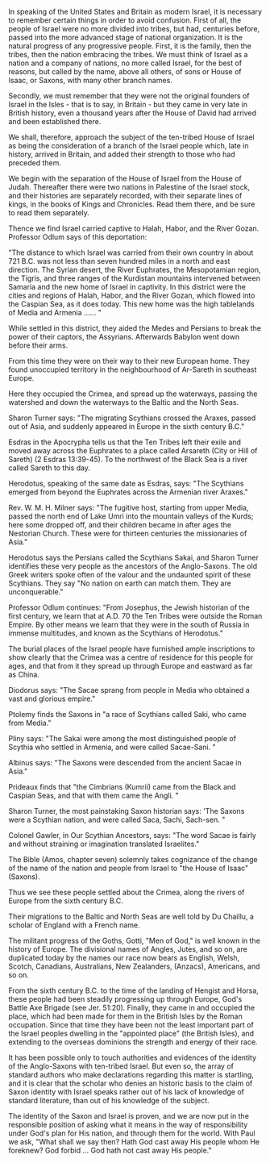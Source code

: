 In speaking of the United States and Britain as modern Israel, it is necessary to remember certain things in order to avoid confusion. First of all, the people of Israel were no more divided into tribes, but had, centuries before, passed into the more advanced stage of national organization. It is the natural progress of any progressive people. First, it is the family, then the tribes, then the nation embracing the tribes. We must think of Israel as a nation and a company of nations, no more called Israel, for the best of reasons, but called by the name, above all others, of sons or House of Isaac, or Saxons, with many other branch names.

Secondly, we must remember that they were not the original founders of Israel in the Isles - that is to say, in Britain - but they came in very late in British history, even a thousand years after the House of David had arrived and been established there.

We shall, therefore, approach the subject of the ten-tribed House of Israel as being the consideration of a branch of the Israel people which, late in history, arrived in Britain, and added their strength to those who had preceded them.

We begin with the separation of the House of Israel from the House of Judah. Thereafter there were two nations in Palestine of the Israel stock, and their histories are separately recorded, with their separate lines of kings, in the books of Kings and Chronicles. Read them there, and be sure to read them separately.

Thence we find Israel carried captive to Halah, Habor, and the River Gozan. Professor Odlum says of this deportation:

"The distance to which Israel was carried from their own country in about 721 B.C. was not less than seven hundred miles in a north and east direction. The Syrian desert, the River Euphrates, the Mesopotamian region, the Tigris, and three ranges of the Kurdistan mountains intervened between Samaria and the new home of Israel in captivity. In this district were the cities and regions of Halah, Habor, and the River Gozan, which flowed into the Caspian Sea, as it does today. This new home was the high tablelands of Media and Armenia ...... "

While settled in this district, they aided the Medes and Persians to break the power of their captors, the Assyrians. Afterwards Babylon went down before their arms.

From this time they were on their way to their new European home. They found unoccupied territory in the neighbourhood of Ar-Sareth in southeast Europe.

Here they occupied the Crimea, and spread up the waterways, passing the watershed and down the waterways to the Baltic and the North Seas.

Sharon Turner says: "The migrating Scythians crossed the Araxes, passed out of Asia, and suddenly appeared in Europe in the sixth century B.C."

Esdras in the Apocrypha tells us that the Ten Tribes left their exile and moved away across the Euphrates to a place called Arsareth (City or Hill of Sareth) (2 Esdras 13:39-45). To the northwest of the Black Sea is a river called Sareth to this day.

Herodotus, speaking of the same date as Esdras, says: "The Scythians emerged from beyond the Euphrates across the Armenian river Araxes."

Rev. W. M. H. Milner says: "The fugitive host, starting from upper Media, passed the north end of Lake Umri into the mountain valleys of the Kurds; here some dropped off, and their children became in after ages the Nestorian Church. These were for thirteen centuries the missionaries of Asia."

Herodotus says the Persians called the Scythians Sakai, and Sharon Turner identifies these very people as the ancestors of the Anglo-Saxons. The old Greek writers spoke often of the valour and the undaunted spirit of these Scythians. They say "No nation on earth can match them. They are unconquerable."

Professor Odlum continues: "From Josephus, the Jewish historian of the first century, we learn that at A.D. 70 the Ten Tribes were outside the Roman Empire. By other means we learn that they were in the south of Russia in immense multitudes, and known as the Scythians of Herodotus."

The burial places of the Israel people have furnished ample inscriptions to show clearly that the Crimea was a centre of residence for this people for ages, and that from it they spread up through Europe and eastward as far as China.

Diodorus says: "The Sacae sprang from people in Media who obtained a vast and glorious empire."

Ptolemy finds the Saxons in "a race of Scythians called Saki, who came from Media."

Pliny says: "The Sakai were among the most distinguished people of Scythia who settled in Armenia, and were called Sacae-Sani. "

Albinus says: "The Saxons were descended from the ancient Sacae in Asia."

Prideaux finds that "the Cimbrians (Kumrii) came from the Black and Caspian Seas, and that with them came the Angli. "

Sharon Turner, the most painstaking Saxon historian says: 'The Saxons were a Scythian nation, and were called Saca, Sachi, Sach-sen. "

Colonel Gawler, in Our Scythian Ancestors, says: "The word Sacae is fairly and without straining or imagination translated Israelites."

The Bible (Amos, chapter seven) solemnly takes cognizance of the change of the name of the nation and people from Israel to "the House of Isaac" (Saxons).

Thus we see these people settled about the Crimea, along the rivers of Europe from the sixth century B.C.

Their migrations to the Baltic and North Seas are well told by Du Chaillu, a scholar of England with a French name.

The militant progress of the Goths, Gotti, "Men of God," is well known in the history of Europe. The divisional names of Angles, Jutes, and so on, are duplicated today by the names our race now bears as English, Welsh, Scotch, Canadians, Australians, New Zealanders, (Anzacs), Americans, and so on.

From the sixth century B.C. to the time of the landing of Hengist and Horsa, these people had been steadily progressing up through Europe, God's Battle Axe Brigade (see Jer. 51:20). Finally, they came in and occupied the place, which had been made for them in the British Isles by the Roman occupation. Since that time they have been not the least important part of the Israel peoples dwelling in the "appointed place" (the British Isles), and extending to the overseas dominions the strength and energy of their race.

It has been possible only to touch authorities and evidences of the identity of the Anglo-Saxons with ten-tribed Israel. But even so, the array of standard authors who make declarations regarding this matter is startling, and it is clear that the scholar who denies an historic basis to the claim of Saxon identity with Israel speaks rather out of his lack of knowledge of standard literature, than out of his knowledge of the subject.

The identity of the Saxon and Israel is proven, and we are now put in the responsible position of asking what it means in the way of responsibility under God's plan for His nation, and through them for the world. With Paul we ask, "What shall we say then? Hath God cast away His people whom He foreknew? God forbid ... God hath not cast away His people."